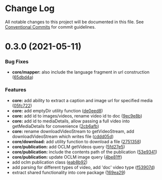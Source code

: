 # Change Log

All notable changes to this project will be documented in this file.
See [Conventional Commits](https://conventionalcommits.org) for commit guidelines.

# 0.3.0 (2021-05-11)


### Bug Fixes

* **core/mapper:** also include the language fragment in url construction ([65dbd4a](https://github.com/BenShelton/library-api/commit/65dbd4a06dd00ceb8d61cd30a7b304827b68dd46))


### Features

* **core:** add ability to extract a caption and image url for specified media ([05fc722](https://github.com/BenShelton/library-api/commit/05fc7226203f6a17b3b5786f872c5a8eb0dda77c))
* **core:** add emptyDir utility function ([de0eed8](https://github.com/BenShelton/library-api/commit/de0eed89d4e4c24666449f6a41def42ae8c757e6))
* **core:** add id to images/videos, rename video id to doc ([9ec9e8b](https://github.com/BenShelton/library-api/commit/9ec9e8ba6608a4234aab6183b81e87a7c0b0950d))
* **core:** add id to mediaDetails, allow passing a full video into getMediaDetails for convenience ([2cb6afb](https://github.com/BenShelton/library-api/commit/2cb6afb4e34b46127ccd53a74d588e27258b5495))
* **core:** rename downloadVideoStream to getVideoStream, add downloadVideoStream which writes file ([cddd05d](https://github.com/BenShelton/library-api/commit/cddd05df59e6595cc446bdf590ae1643ae09ee99))
* **core/download:** add utility function to download a file ([2751358](https://github.com/BenShelton/library-api/commit/2751358359e25aafd477d7e1534f4a4b0680416d))
* **core/publication:** add OCLM getVideos query ([5fd27e5](https://github.com/BenShelton/library-api/commit/5fd27e597272a7b747e457c7c6a6c6ff6d0c5e2f))
* **core/publication:** include the contents path of the publication ([53e9341](https://github.com/BenShelton/library-api/commit/53e934134f0c2955e962b781c92d549522c5617b))
* **core/publication:** update OCLM image query ([4be81ff](https://github.com/BenShelton/library-api/commit/4be81ff7fc41bfb216e8259522cab697d34f8820))
* add oclm publication class ([eab8b92](https://github.com/BenShelton/library-api/commit/eab8b926d2d0457890ffeaad5821a56dc27dc1cc))
* add parsing for different types of video, add 'doc' video type ([f53907d](https://github.com/BenShelton/library-api/commit/f53907d01eb7b234bf048696f2f9135e94580306))
* extract shared functionality into core package ([169ea29](https://github.com/BenShelton/library-api/commit/169ea29eacf0048d2de3e0b8101372531fdc24fe))
